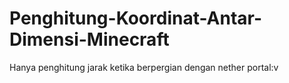 # Penghitung-Koordinat-Antar-Dimensi-Minecraft

Hanya penghitung jarak ketika berpergian dengan nether portal:v

